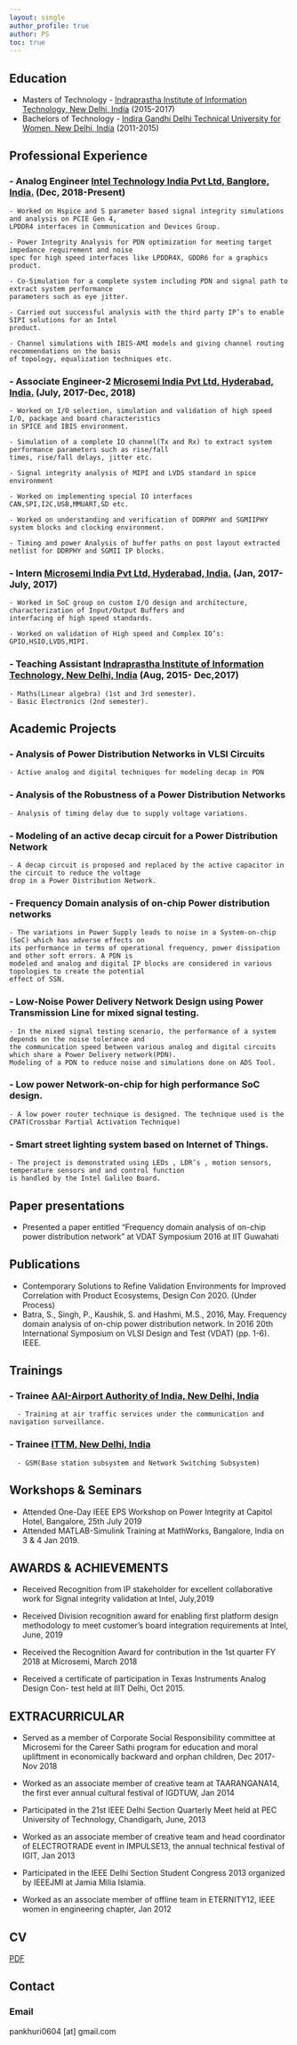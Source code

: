 ```yaml
---
layout: single
author_profile: true
author: PS
toc: true
---
```



## Education
- Masters of Technology - [Indraprastha Institute of Information Technology, New Delhi, India](https://www.iiitd.ac.in/) (2015-2017)
- Bachelors of Technology - [Indira Gandhi Delhi Technical University for Women, New Delhi, India](https://www.igdtuw.ac.in//) (2011-2015)

## Professional Experience
### - Analog Engineer [Intel Technology India Pvt Ltd, Banglore, India.](https://www.intel.com/) (Dec, 2018-Present)
    - Worked on Hspice and S parameter based signal integrity simulations and analysis on PCIE Gen 4, 
    LPDDR4 interfaces in Communication and Devices Group.
    
    - Power Integrity Analysis for PDN optimization for meeting target impedance requirement and noise
    spec for high speed interfaces like LPDDR4X, GDDR6 for a graphics product.
    
    - Co-Simulation for a complete system including PDN and signal path to extract system performance 
    parameters such as eye jitter.
    
    - Carried out successful analysis with the third party IP’s to enable SIPI solutions for an Intel 
    product.
    
    - Channel simulations with IBIS-AMI models and giving channel routing recommendations on the basis
    of topology, equalization techniques etc.
### - Associate Engineer-2 [Microsemi India Pvt Ltd, Hyderabad, India.](https://www.microsemi.com/) (July, 2017-Dec, 2018)
    - Worked on I/O selection, simulation and validation of high speed I/O, package and board characteristics
    in SPICE and IBIS environment.
    
    - Simulation of a complete IO channel(Tx and Rx) to extract system performance parameters such as rise/fall
    times, rise/fall delays, jitter etc.
    
    - Signal integrity analysis of MIPI and LVDS standard in spice environment
    
    - Worked on implementing special IO interfaces CAN,SPI,I2C,USB,MMUART,SD etc.
    
    - Worked on understanding and verification of DDRPHY and SGMIIPHY system blocks and clocking environment.
    
    - Timing and power Analysis of buffer paths on post layout extracted netlist for DDRPHY and SGMII IP blocks.
### - Intern [Microsemi India Pvt Ltd, Hyderabad, India.](https://www.microsemi.com/) (Jan, 2017- July, 2017)
    - Worked in SoC group on custom I/O design and architecture, characterization of Input/Output Buffers and 
    interfacing of high speed standards.
    
    - Worked on validation of High speed and Complex IO’s: GPIO,HSIO,LVDS,MIPI.
    
### - Teaching Assistant [Indraprastha Institute of Information Technology, New Delhi, India](https://www.iiitd.ac.in/) (Aug, 2015- Dec,2017)
    - Maths(Linear algebra) (1st and 3rd semester).  
    - Basic Electronics (2nd semester).
    
## Academic Projects
### - Analysis of Power Distribution Networks in VLSI Circuits
    - Active analog and digital techniques for modeling decap in PDN
    
### - Analysis of the Robustness of a Power Distribution Networks
    - Analysis of timing delay due to supply voltage variations.
    
### - Modeling of an active decap circuit for a Power Distribution Network
    - A decap circuit is proposed and replaced by the active capacitor in the circuit to reduce the voltage
    drop in a Power Distribution Network.
    
### - Frequency Domain analysis of on-chip Power distribution networks
    - The variations in Power Supply leads to noise in a System-on-chip (SoC) which has adverse effects on 
    its performance in terms of operational frequency, power dissipation and other soft errors. A PDN is 
    modeled and analog and digital IP blocks are considered in various topologies to create the potential
    effect of SSN.
    
### - Low-Noise Power Delivery Network Design using Power Transmission Line for mixed signal testing.
    - In the mixed signal testing scenario, the performance of a system depends on the noise tolerance and
    the communication speed between various analog and digital circuits which share a Power Delivery network(PDN). 
    Modeling of a PDN to reduce noise and simulations done on ADS Tool.
    
### - Low power Network-on-chip for high performance SoC design.
    - A low power router technique is designed. The technique used is the CPAT(Crossbar Partial Activation Technique)
    
### - Smart street lighting system based on Internet of Things.
    - The project is demonstrated using LEDs , LDR’s , motion sensors, temperature sensors and and control function
    is handled by the Intel Galileo Board.

## Paper presentations
- Presented a paper entitled “Frequency domain analysis of on-chip power distribution network” at VDAT Symposium
2016 at IIT Guwahati
    
## Publications
- Contemporary Solutions to Refine Validation Environments for Improved Correlation with Product Ecosystems, 
Design Con 2020. (Under Process)
- Batra, S., Singh, P., Kaushik, S. and Hashmi, M.S., 2016, May. Frequency domain analysis of on-chip power 
distribution network. In 2016 20th International Symposium on VLSI Design and Test (VDAT) (pp. 1-6). IEEE.

## Trainings 
### - Trainee [AAI-Airport Authority of India, New Delhi, India](https://www.aai.aero/)
      - Training at air traffic services under the communication and navigation surveillance.
      
### - Trainee [ITTM, New Delhi, India](http://mtnldelhi.in/ittm/)
      - GSM(Base station subsystem and Network Switching Subsystem)
      
## Workshops & Seminars
 - Attended One-Day IEEE EPS Workshop on Power Integrity at Capitol Hotel, Bangalore, 25th July 2019
 - Attended MATLAB-Simulink Training at MathWorks, Bangalore, India on 3 & 4 Jan 2019.

## AWARDS & ACHIEVEMENTS 
- Received Recognition from IP stakeholder for excellent collaborative work for Signal integrity validation at 
Intel, July,2019

- Received Division recognition award for enabling first platform design methodology to meet customer’s board 
integration requirements at Intel, June, 2019

- Received the Recognition Award for contribution in the 1st quarter FY 2018 at Microsemi, March 2018

- Received a certificate of participation in Texas Instruments Analog Design Con- test held at IIIT Delhi, Oct 2015.

## EXTRACURRICULAR
- Served as a member of Corporate Social Responsibility committee at Microsemi for the Career Sathi program for 
education and moral upliftment in economically backward and orphan children, Dec 2017-Nov 2018

- Worked as an associate member of creative team at TAARANGANA14, the first ever annual cultural festival of IGDTUW, Jan 2014 

- Participated in the 21st IEEE Delhi Section Quarterly Meet held at PEC University of Technology, Chandigarh, June, 2013

- Worked as an associate member of creative team and head coordinator of ELECTROTRADE event in IMPULSE13, the 
annual technical festival of IGIT, Jan 2013

- Participated in the IEEE Delhi Section Student Congress 2013 organized by IEEEJMI at Jamia Milia Islamia. 

- Worked as an associate member of offline team in ETERNITY12, IEEE women in engineering chapter, Jan 2012
## CV

[PDF]({{site.url}}/download/CV.pdf)

## Contact

### Email

pankhuri0604 [at] gmail.com


